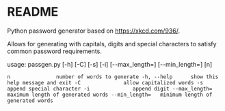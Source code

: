 # README

Python password generator based on https://xkcd.com/936/.

Allows for generating with capitals, digits and special characters to satisfy common password requirements.

usage: passgen.py [-h] [-C] [-s] [-i] [--max_length=] [--min_length=] [n]

`n               number of words to generate
-h, --help      show this help message and exit
-C              allow capitalized words
-s              append special character
-i              append digit
--max_length=   maximum length of generated words
--min_length=   minimum length of generated words`